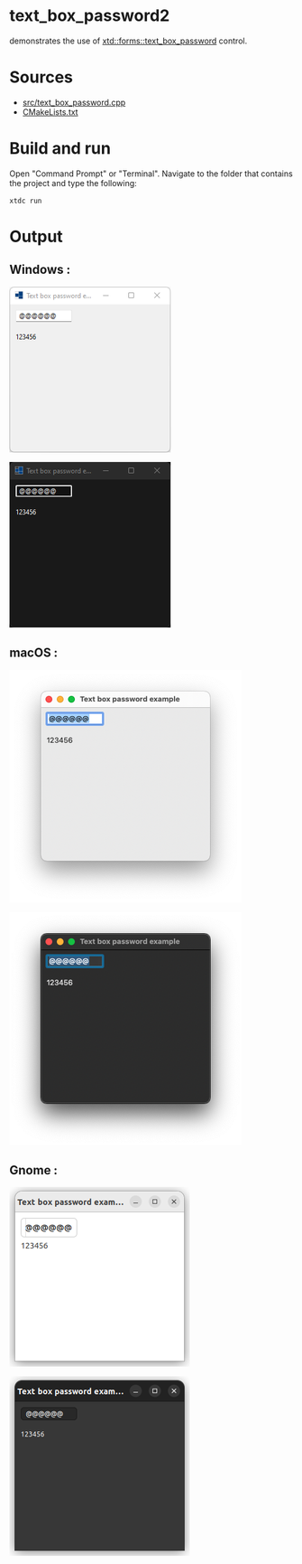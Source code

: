 # text_box_password2

demonstrates the use of [xtd::forms::text_box_password](../../../../src/xtd.forms/include/xtd/forms/text_box_password.h) control.

# Sources

* [src/text_box_password.cpp](src/text_box_password.cpp)
* [CMakeLists.txt](CMakeLists.txt)

# Build and run

Open "Command Prompt" or "Terminal". Navigate to the folder that contains the project and type the following:

```shell
xtdc run
```

# Output

## Windows :

![Screenshot](../../../../docs/pictures/examples/text_box_password2_w.png)

![Screenshot](../../../../docs/pictures/examples/text_box_password2_wd.png)

## macOS :

![Screenshot](../../../../docs/pictures/examples/text_box_password2_m.png)

![Screenshot](../../../../docs/pictures/examples/text_box_password2_md.png)

## Gnome :

![Screenshot](../../../../docs/pictures/examples/text_box_password2_g.png)

![Screenshot](../../../../docs/pictures/examples/text_box_password2_gd.png)
